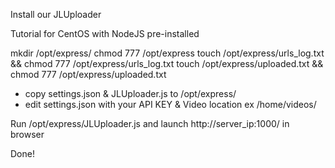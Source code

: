 Install our JLUploader

Tutorial for CentOS with NodeJS pre-installed


mkdir /opt/express/
chmod 777 /opt/express
touch /opt/express/urls_log.txt && chmod 777 /opt/express/urls_log.txt
touch /opt/express/uploaded.txt && chmod 777 /opt/express/uploaded.txt
- copy settings.json & JLUploader.js to /opt/express/
- edit settings.json with your API KEY & Video location ex /home/videos/

Run /opt/express/JLUploader.js and launch http://server_ip:1000/ in browser

Done!
